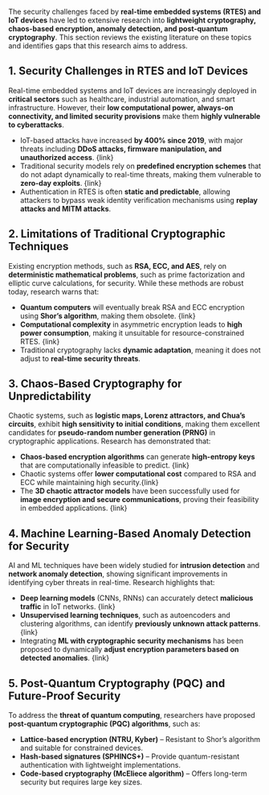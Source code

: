 
The security challenges faced by **real-time embedded systems (RTES) and IoT devices** have led to extensive research into **lightweight cryptography, chaos-based encryption, anomaly detection, and post-quantum cryptography**. This section reviews the existing literature on these topics and identifies gaps that this research aims to address.

## **1. Security Challenges in RTES and IoT Devices**

Real-time embedded systems and IoT devices are increasingly deployed in **critical sectors** such as healthcare, industrial automation, and smart infrastructure. However, their **low computational power, always-on connectivity, and limited security provisions** make them **highly vulnerable to cyberattacks**.

- IoT-based attacks have increased **by 400% since 2019**, with major threats including **DDoS attacks, firmware manipulation, and unauthorized access**. {link}
- Traditional security models rely on **predefined encryption schemes** that do not adapt dynamically to real-time threats, making them vulnerable to **zero-day exploits**. {link}
- Authentication in RTES is often **static and predictable**, allowing attackers to bypass weak identity verification mechanisms using **replay attacks and MITM attacks**.

## **2. Limitations of Traditional Cryptographic Techniques**

Existing encryption methods, such as **RSA, ECC, and AES**, rely on **deterministic mathematical problems**, such as prime factorization and elliptic curve calculations, for security. While these methods are robust today, research warns that:

- **Quantum computers** will eventually break RSA and ECC encryption using **Shor’s algorithm**, making them obsolete. {link}
- **Computational complexity** in asymmetric encryption leads to **high power consumption**, making it unsuitable for resource-constrained RTES. {link}
- Traditional cryptography lacks **dynamic adaptation**, meaning it does not adjust to **real-time security threats**.

## **3. Chaos-Based Cryptography for Unpredictability**

Chaotic systems, such as **logistic maps, Lorenz attractors, and Chua’s circuits**, exhibit **high sensitivity to initial conditions**, making them excellent candidates for **pseudo-random number generation (PRNG)** in cryptographic applications. Research has demonstrated that:

- **Chaos-based encryption algorithms** can generate **high-entropy keys** that are computationally infeasible to predict. {link}
- Chaotic systems offer **lower computational cost** compared to RSA and ECC while maintaining high security.{link}
- The **3D chaotic attractor models** have been successfully used for **image encryption and secure communications**, proving their feasibility in embedded applications. {link}


## **4. Machine Learning-Based Anomaly Detection for Security**

AI and ML techniques have been widely studied for **intrusion detection** and **network anomaly detection**, showing significant improvements in identifying cyber threats in real-time. Research highlights that:

- **Deep learning models** (CNNs, RNNs) can accurately detect **malicious traffic** in IoT networks. {link}
- **Unsupervised learning techniques**, such as autoencoders and clustering algorithms, can identify **previously unknown attack patterns**. {link}
- Integrating **ML with cryptographic security mechanisms** has been proposed to dynamically **adjust encryption parameters based on detected anomalies**. {link}

## **5. Post-Quantum Cryptography (PQC) and Future-Proof Security**

To address the **threat of quantum computing**, researchers have proposed **post-quantum cryptographic (PQC) algorithms**, such as:

- **Lattice-based encryption (NTRU, Kyber)** – Resistant to Shor’s algorithm and suitable for constrained devices.
- **Hash-based signatures (SPHINCS+)** – Provide quantum-resistant authentication with lightweight implementations.
- **Code-based cryptography (McEliece algorithm)** – Offers long-term security but requires large key sizes.


